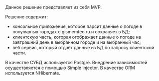 Данное решение представляет из себя MVP.

Решение содержит:
 - консольное приложение, которое парсит данные о погоде в популярных городах с gismemteo.ru и сохраняет в БД;
 - клиентскую часть, которая отображает данные о погоде на завтрашний день в выбранном городе и на выбранный час;
 - веб сервис, который отдаёт данные из БД по запросу клиентской части.
 
 В качестве СУБД используется Postgre. Внедрение зависимостей осуществляется с помощью Simple injector. В качестве ORM используется NHibernate.
